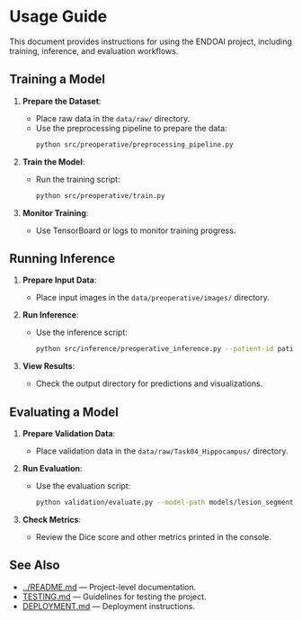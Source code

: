 # Usage Guide

This document provides instructions for using the ENDOAI project, including training, inference, and evaluation workflows.

## Training a Model

1. **Prepare the Dataset**:
   - Place raw data in the `data/raw/` directory.
   - Use the preprocessing pipeline to prepare the data:
     ```bash
     python src/preoperative/preprocessing_pipeline.py
     ```

2. **Train the Model**:
   - Run the training script:
     ```bash
     python src/preoperative/train.py
     ```

3. **Monitor Training**:
   - Use TensorBoard or logs to monitor training progress.

## Running Inference

1. **Prepare Input Data**:
   - Place input images in the `data/preoperative/images/` directory.

2. **Run Inference**:
   - Use the inference script:
     ```bash
     python src/inference/preoperative_inference.py --patient-id patient_001
     ```

3. **View Results**:
   - Check the output directory for predictions and visualizations.

## Evaluating a Model

1. **Prepare Validation Data**:
   - Place validation data in the `data/raw/Task04_Hippocampus/` directory.

2. **Run Evaluation**:
   - Use the evaluation script:
     ```bash
     python validation/evaluate.py --model-path models/lesion_segmentation.pth
     ```

3. **Check Metrics**:
   - Review the Dice score and other metrics printed in the console.

## See Also

- [../README.md](../README.md) — Project-level documentation.
- [TESTING.md](TESTING.md) — Guidelines for testing the project.
- [DEPLOYMENT.md](DEPLOYMENT.md) — Deployment instructions.
